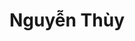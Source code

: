 ---
layout: album_gallery
resource: instagram
title: "Nguyễn Thùy"
description: "Instagram albums of Nguyễn Thùy</br>. Username: luc.thuyy"
active: gallery
images:
- image_path: /luc.thuyy/-1/20230422_141650_342231177_1105650317070865_3669172121704739366_n.jpg
  gallery-folder: /gallery/luc.thuyy/-1/
  gallery-name: -1
  gallery-date: March 2025
- image_path: /luc.thuyy/0/20240331_210157_434977566_941937213926207_8298643077053736890_n.jpg
  gallery-folder: /gallery/luc.thuyy/0/
  gallery-name: 0
  gallery-date: March 2025
- image_path: /luc.thuyy/1/20250131_133349_475788062_18394901830103589_4357652439175854071_n.jpg
  gallery-folder: /gallery/luc.thuyy/1/
  gallery-name: 1
  gallery-date: March 2025
- image_path: /luc.thuyy/2/20240904_151624_458387838_693034353037736_3196516637612305135_n.jpg
  gallery-folder: /gallery/luc.thuyy/2/
  gallery-name: 2
  gallery-date: March 2025
- image_path: /luc.thuyy/3/20221030_192546_313283732_1106172560043038_2019499674234891282_n.jpg
  gallery-folder: /gallery/luc.thuyy/3/
  gallery-name: 3
  gallery-date: March 2025
- image_path: /luc.thuyy/4/20230531_112158_350103387_789129929499048_6933936259868106524_n.jpg
  gallery-folder: /gallery/luc.thuyy/4/
  gallery-name: 4
  gallery-date: March 2025
- image_path: /luc.thuyy/5/20230913_202829_377517244_762239705707642_5839070969052587817_n.jpg
  gallery-folder: /gallery/luc.thuyy/5/
  gallery-name: 5
  gallery-date: March 2025
---